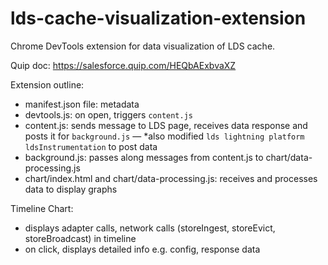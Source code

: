 # lds-cache-visualization-extension
Chrome DevTools extension for data visualization of LDS cache.

Quip doc: https://salesforce.quip.com/HEQbAExbvaXZ

Extension outline:
- manifest.json file: metadata
- devtools.js: on open, triggers `content.js`
- content.js: sends message to LDS page, receives data response and posts it for `background.js`
— *also modified `lds lightning platform ldsInstrumentation` to post data  
- background.js: passes along messages from content.js to chart/data-processing.js
- chart/index.html and chart/data-processing.js: receives and processes data to display graphs

Timeline Chart:
- displays adapter calls, network calls (storeIngest, storeEvict, storeBroadcast) in timeline
- on click, displays detailed info e.g. config, response data

